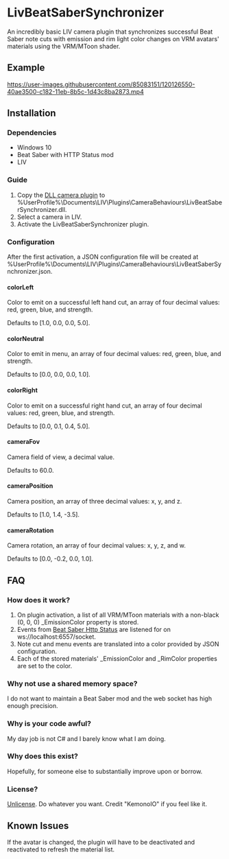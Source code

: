 ﻿# LivBeatSaberSynchronizer
An incredibly basic LIV camera plugin that synchronizes successful Beat Saber note cuts with emission and rim light color changes on VRM avatars' materials using the VRM/MToon shader.

## Example
https://user-images.githubusercontent.com/85083151/120126550-40ae3500-c182-11eb-8b5c-1d43c8ba2873.mp4

## Installation

### Dependencies
- Windows 10
- Beat Saber with HTTP Status mod
- LIV

### Guide
1. Copy the [DLL camera plugin](https://github.com/KemonoIO/LivBeatSaberSynchronizer/releases) to %UserProfile%\Documents\LIV\Plugins\CameraBehaviours\LivBeatSaberSynchronizer.dll.
2. Select a camera in LIV.
3. Activate the LivBeatSaberSynchronizer plugin.

### Configuration
After the first activation, a JSON configuration file will be created at %UserProfile%\Documents\LIV\Plugins\CameraBehaviours\LivBeatSaberSynchronizer.json.

#### colorLeft
Color to emit on a successful left hand cut, an array of four decimal values: red, green, blue, and strength.

Defaults to [1.0, 0.0, 0.0, 5.0].

#### colorNeutral
Color to emit in menu, an array of four decimal values: red, green, blue, and strength.

Defaults to [0.0, 0.0, 0.0, 1.0].

#### colorRight
Color to emit on a successful right hand cut, an array of four decimal values: red, green, blue, and strength.

Defaults to [0.0, 0.1, 0.4, 5.0].

#### cameraFov
Camera field of view, a decimal value.

Defaults to 60.0.

#### cameraPosition
Camera position, an array of three decimal values: x, y, and z.

Defaults to [1.0, 1.4, -3.5].

#### cameraRotation
Camera rotation, an array of four decimal values: x, y, z, and w.

Defaults to [0.0, -0.2, 0.0, 1.0].

## FAQ

### How does it work?
1. On plugin activation, a list of all VRM/MToon materials with a non-black (0, 0, 0) _EmissionColor property is stored.
2. Events from [Beat Saber Http Status](https://github.com/opl-/beatsaber-http-status) are listened for on ws://localhost:6557/socket.
3. Note cut and menu events are translated into a color provided by JSON configuration.
4. Each of the stored materials' _EmissionColor and _RimColor properties are set to the color.

### Why not use a shared memory space?
I do not want to maintain a Beat Saber mod and the web socket has high enough precision.

### Why is your code awful?
My day job is not C# and I barely know what I am doing.

### Why does this exist?
Hopefully, for someone else to substantially improve upon or borrow.

### License?
[Unlicense](https://unlicense.org/). Do whatever you want. Credit "KemonoIO" if you feel like it.

## Known Issues
If the avatar is changed, the plugin will have to be deactivated and reactivated to refresh the material list.
